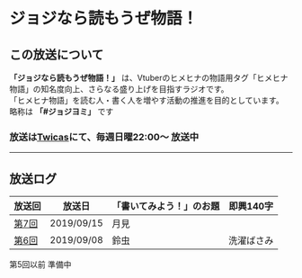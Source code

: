 # ジョジなら読もうぜ物語！

## この放送について

**「ジョジなら読もうぜ物語！」** は、Vtuberのヒメヒナの物語用タグ「ヒメヒナ物語」の知名度向上、さらなる盛り上げを目指すラジオです。  
「ヒメヒナ物語」を読む人・書く人を増やす活動の推進を目的としています。  
略称は **「#ジョジヨミ」** です

### 放送は[Twicas](https://twitcasting.tv/hmhnstory_radio)にて、**毎週日曜22:00～** 放送中

---
## 放送ログ

|放送回|放送日|「書いてみよう！」のお題|即興140字|
|---|---|---|---|
|[第7回](/castlog7.md)|2019/09/15|月見||
|[第6回](/castlog6.md)|2019/09/08|鈴虫|洗濯ばさみ|

第5回以前 準備中
